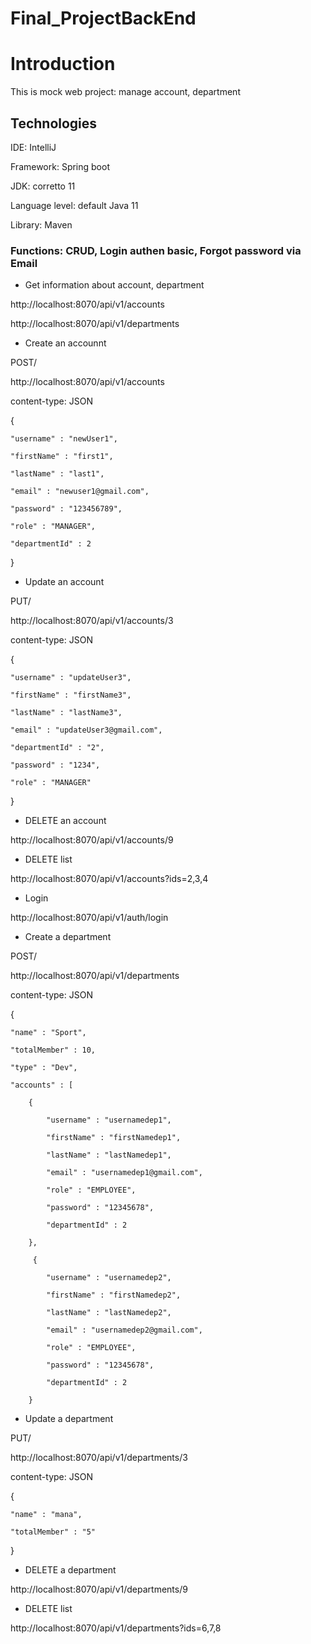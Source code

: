 # Final_ProjectBackEnd
# Introduction

This is mock web project: manage account, department 


## Technologies


IDE: IntelliJ

Framework: Spring boot

JDK: corretto 11

Language level: default Java 11

Library: Maven


### Functions: CRUD, Login authen basic, Forgot password via Email


* Get information about account, department

http://localhost:8070/api/v1/accounts

http://localhost:8070/api/v1/departments


* Create an accounnt

POST/ 

http://localhost:8070/api/v1/accounts

content-type: JSON


{

    "username" : "newUser1",
    
    "firstName" : "first1",
    
    "lastName" : "last1",
    
    "email" : "newuser1@gmail.com",
    
    "password" : "123456789",
    
    "role" : "MANAGER",
    
    "departmentId" : 2
    
}


* Update an account

PUT/

http://localhost:8070/api/v1/accounts/3

content-type: JSON

{

    "username" : "updateUser3",
    
    "firstName" : "firstName3",
    
    "lastName" : "lastName3",
    
    "email" : "updateUser3@gmail.com",
    
    "departmentId" : "2",
    
    "password" : "1234",
    
    "role" : "MANAGER"
    
}


* DELETE an account

http://localhost:8070/api/v1/accounts/9


* DELETE list

http://localhost:8070/api/v1/accounts?ids=2,3,4


* Login

http://localhost:8070/api/v1/auth/login



* Create a department

POST/ 

http://localhost:8070/api/v1/departments

content-type: JSON


{

    "name" : "Sport",
    
    "totalMember" : 10,
    
    "type" : "Dev",
    
    "accounts" : [
    
        {
        
            "username" : "usernamedep1",
            
            "firstName" : "firstNamedep1",
            
            "lastName" : "lastNamedep1",
            
            "email" : "usernamedep1@gmail.com",
            
            "role" : "EMPLOYEE",
            
            "password" : "12345678",
            
            "departmentId" : 2
            
        },
        
         {
         
            "username" : "usernamedep2",
            
            "firstName" : "firstNamedep2",
            
            "lastName" : "lastNamedep2",
            
            "email" : "usernamedep2@gmail.com",
            
            "role" : "EMPLOYEE",
            
            "password" : "12345678",
            
            "departmentId" : 2
            
        }
        

* Update a department

PUT/

http://localhost:8070/api/v1/departments/3

content-type: JSON

{

    "name" : "mana",
    
    "totalMember" : "5"
    
}


* DELETE a department

http://localhost:8070/api/v1/departments/9


* DELETE list

http://localhost:8070/api/v1/departments?ids=6,7,8
